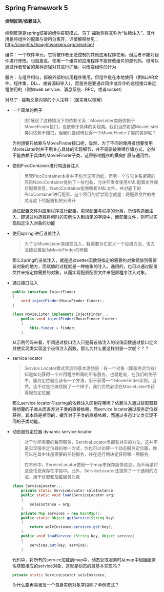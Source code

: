 ## Spring Framework 5

#### 控制反转/依赖注入

控制反转是spring框架的组件装配模式，马丁·福勒则将其称为“依赖注入”，其作用是将组件的配置与使用分离开，详情解释参见：http://insights.thoughtworkers.org/injection/

组件：一个软件单元，它将被作者无法控制的其他应用程序使用，但后者不能对组件进行修改。也就是说，使用一个组件的应用程序不能修改组件的源代码，但可以通过作者预留的某种途径对其进行扩展，以改变组件的行为

服务：与组件相似，都被外部的应用程序使用，但组件是在本地使用（例如JAR文件、程序集、DLL、或者源码导入），而服务是要通过同步或异步的远程接口来远程使用的（例如web service、消息系统、RPC，或者socket）

对马丁 · 福勒文章内容的个人注释：（属实难以理解）

- 一个简单的例子

  > 图1展现了这种情况下的依赖关系：MovieLister类既依赖于MovieFinder接口，也依赖于具体的实现类。我们当然希望MovieLister类只依赖于接口，但我们要如何获得一个MovieFinder子类的实例呢？

  为何想要只依赖与MovieFinder接口呢，显然，为了不同的使用者想要使用MovieLister时并不用关心具体的实现细节，并不需要被束缚存储方式，必然不能依赖于具体的MovieFinder子类，这将影响程序的横向扩展与通用性。

- 使用PicoContainer进行构造器注入

  > 尽管PicoContainer本身并不包含这项功能，但另一个与它关系紧密的项目NanoContainer提供了一些包装，允许开发者使用XML配置文件保存配置信息。NanoContainer能够解析XML文件，并对底下的PicoContainer进行配置。这个项目的哲学观念就是：将配置文件的格式与底下的配置机制分离开

  通过配置文件对应用程序进行配置，实现配置与程序的分离，所谓构造器注入，即通过构造器将何时的实例注入到指定的字段中，而配置文件，则可以实现指定注入对象的功能

- 使用spring 进行设值注入

  > 为了让MovieLister类接受注入，我需要为它定义一个设值方法，该方法接受类型为MovieFinder的参数

  那么Spring的设值注入，就是通过setter函数将指定的需要的对象赋值到需要该对象的地方，而赋值的过程就是一种抽象的注入。通用的，也可以通过配置文件来指定你需要的对象，从而实现配置配置文件来配置程序注入对象。

- 通过接口注入

  ```java
  public interface InjectFinder
  {
      void injectFinder(MovieFinder finder);
  }
  
  class MovieLister implements InjectFinder...
      public void injectFinder(MovieFinder finder)
      {
          this.finder = finder;
      }
  ```

  从示例代码来看，所谓通过接口注入只是将设值注入的设值函数通过接口定义并使实现类实现这个设值注入函数，那么为什么要这样封装一次呢？？？

- service locator

  > Service Locator模式背后的基本思想是：有一个对象（即服务定位器）知道如何获得一个应用程序所需的所有服务。也就是说，在我们的例子中，服务定位器应该有一个方法，用于获得一个MovieFinder实例。当然，这不过是把麻烦换了一个样子，我们仍然必须在MovieLister中获得服务定位器

  那么service locator与spring的依赖注入区别在哪呢？依赖注入通过装配器获得想要的子类从而丢弃对子类的直接依赖，而service locator通过服务定位器获得，其本质是相同的，摒弃对于子类的直接依赖，而通过多态让父类实现不同的子类功能。

- 动态服务定位器 dynamic service locator

  > 对于你所需要的每项服务，ServiceLocator类都有对应的方法。这并不是实现服务定位器的唯一方式，你也可以创建一个动态服务定位器，你可以在其中注册需要的任何服务，并在运行期决定获得哪一项服务;
  >
  > 在本例中，ServiceLocator使用一个map来保存服务信息，而不再是将这些信息保存在字段中。此外，ServiceLocator还提供了一个通用的方法，用于获取和加载服务对象

  ```java
  class ServiceLocator...
      private static ServiceLocator soleInstance;
      public static void load(ServiceLocator arg)
      {
          soleInstance = arg;
      }
      private Map services = new HashMap();
      public static Object getService(String key)
      {
          return soleInstance.services.get(key);
      }
      public void loadService (String key, Object service)
      {
          services.put(key, service);
      }
  ```

  代码中，将所有的service加载到map中，动态获取服务时从map中根据服务名获取相应的service对象，这就是动态的最基本实现吗？

  ```java
  private static ServiceLocator soleInstance;
  ```

  为什么要再类里放一个自身实例对象字段呢？单例模式？

  